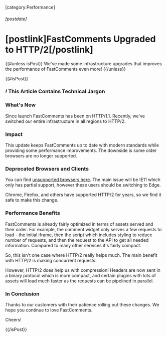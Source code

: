[category:Performance]
###### [postdate]
# [postlink]FastComments Upgraded to HTTP/2[/postlink]

{{#unless isPost}}
We've made some infrastructure upgrades that improves the performance of FastComments even more!
{{/unless}}

{{#isPost}}

### <i class="circle">!</i> This Article Contains Technical Jargon

### What's New

Since launch FastComments has been on HTTP/1.1. Recently, we've switched our entire infrastructure
in all regions to HTTP/2.

### Impact

This update keeps FastComments up to date with modern standards while providing some
performance improvements. The downside is some older browsers are no longer supported.

### Deprecated Browsers and Clients

You can find [unsupported browsers here](https://caniuse.com/http2). The main issue will be IE11 which
only has partial support, however these users should be switching to Edge.

Chrome, Firefox, and others have supported HTTP/2 for years, so we find it safe to make this change.

### Performance Benefits

FastComments is already fairly optimized in terms of assets served and their order. For example,
the comment widget only serves a few requests to load - the initial iframe, then the script which includes styling to reduce number of requests, and then
the request to the API to get all needed information. Compared to many other services it's fairly compact.

So, this isn't one case where HTTP/2 really helps much. The main benefit with HTTP/2 is making concurrent requests.

However, HTTP/2 does help us with compression! Headers are now sent in a binary protocol which
is more compact, and certain plugins with lots of assets will load much faster as the requests
can be pipelined in parallel.

### In Conclusion

Thanks to our customers with their patience rolling out these changes. We hope you
continue to love FastComments.

Cheers!

{{/isPost}}

